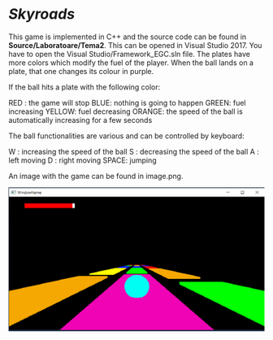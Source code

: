 #                                   *Skyroads*


This game is implemented in C++ and the source code can be found in **Source/Laboratoare/Tema2**. 
This can be opened in Visual Studio 2017. You have to open the Visual Studio/Framework_EGC.sln file.
The plates have more colors which modify the fuel of the player.
When the ball lands on a plate, that one changes its colour in purple.


If the ball hits a plate with the following color:

RED : the game will stop
BLUE: nothing is going to happen
GREEN: fuel increasing
YELLOW: fuel decreasing
ORANGE: the speed of the ball is automatically increasing for a few seconds

The ball functionalities are various and can be controlled by keyboard:

W : increasing the speed of the ball
S : decreasing the speed of the ball
A : left moving
D : right moving
SPACE: jumping

An image with the game can be found in image.png.

![Game](Images/Game.png)
       
       
      

       
       
       
       
       
       
       
       
       
       
       
       
       
       
       
       
       
       
       
       
      

       
       



